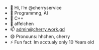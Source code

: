 - 👋 Hi, I’m @cherryservice
- 👀 Programmng, AI
- 🌱 C++
- 💞️ affelchen
- 📫 admin@cherry.work.gd
- 😄 Pronouns: hhchen, cherry
- ⚡ Fun fact: Im acctualy only 10 Years old

<!---
cherryservice/cherryservice is a ✨ special ✨ repository because its `README.md` (this file) appears on your GitHub profile.
You can click the Preview link to take a look at your changes.
--->
